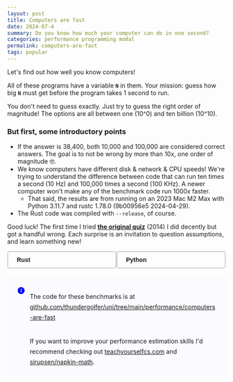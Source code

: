 ```yaml
---
layout: post
title: Computers are fast
date: 2024-07-4
summary: Do you know how much your computer can do in one second?
categories: performance programming modal
permalink: computers-are-fast
tags: popular
---
```


Let's find out how well you know computers!

All of these programs have a variable **`N`** in them. Your mission: guess how big **`N`** must get before the program takes 1 second to run.

You don't need to guess exactly. Just try to guess the right order of magnitude!
The options are all between one (10^0) and ten billion (10^10).

### But first, some introductory points

- If the answer is 38,400, both 10,000 and 100,000 are considered correct answers.
  The goal is to not be wrong by more than 10x, one order of magnitude 🤓.
- We know computers have different disk & network & CPU speeds! We're trying to understand the difference between code that can run ten times a second (10 Hz) and 100,000 times a second (100 KHz). A newer computer won't make any of the benchmark code run 1000x faster.
  - That said, the results are from running on an 2023 Mac M2 Max with Python 3.11.7 and rustc 1.78.0 (9b00956e5 2024-04-29).
- The Rust code was compiled with `--release`, of course.

Good luck! The first time I tried [**the original quiz**](https://computers-are-fast.github.io/) (2014) I did decently but got a handful wrong. Each surprise is an invitation to question assumptions, and learn something new!

<!-- Quiz -->
<div class="quiz-container">
    <div id="language-selector">
        <div id="btn-rust" class="toggle-button" onclick="handleButtonClick('rust')"><strong>Rust</strong></div>
        <div id="btn-python" class="toggle-button" onclick="handleButtonClick('python')"><strong>Python</strong></div>
    </div>
    <div class="score-container" id="score-container">
        <strong>Score:</strong> <span id="score">0</span>/<span id="answered">0</span><br>
        <strong>Unanswered:</strong> <span id="unanswered">0</span>
    </div>
    <div id="quiz"></div>
</div>

<link rel="stylesheet" href="https://cdnjs.cloudflare.com/ajax/libs/highlight.js/11.9.0/styles/night-owl.min.css">
<script src="https://cdnjs.cloudflare.com/ajax/libs/highlight.js/11.9.0/highlight.min.js"></script>
<script src="https://cdnjs.cloudflare.com/ajax/libs/highlight.js/11.9.0/languages/python.min.js"></script>
<script src="https://cdnjs.cloudflare.com/ajax/libs/highlight.js/11.9.0/languages/rust.min.js"></script>
<script src="https://cdn.jsdelivr.net/npm/@tsparticles/confetti@3.0.3/tsparticles.confetti.bundle.min.js"></script>
<script>
    const pyQuestions = [{"name": "bench_loop", "platform": "macOS-13.4-arm64-arm-64bit", "lang_version": "3.11.7 (v3.11.7:fa7a6f2303, Dec  4 2023, 15:22:56) [Clang 13.0.0 (clang-1300.0.29.30)]", "answer": 100000000, "answer_duration_ms": 984.858316599275, "estimated_n": 113003580, "bench_source": "for _ in range(n):\n\tpass", "bench_doc": "Number to guess: How many iterations of an empty loop can we go through in a second?", "hints": ["A CPU can execute around a few billion instructions per second."], "language": "python"}, {"name": "bench_dict_mutation", "platform": "macOS-13.4-arm64-arm-64bit", "lang_version": "3.11.7 (v3.11.7:fa7a6f2303, Dec  4 2023, 15:22:56) [Clang 13.0.0 (clang-1300.0.29.30)]", "answer": 10000000, "answer_duration_ms": 1005.4180583974812, "estimated_n": 30033836, "bench_source": "d = {}\nmax_entries = 1000\nfor i in range(n):\n\td[i % max_entries] = i", "bench_doc": "Number to guess: How many entries can we add to a dictionary in a second?", "hints": [], "language": "python"}, {"name": "bench_parse_http_request", "platform": "macOS-13.4-arm64-arm-64bit", "lang_version": "3.11.7 (v3.11.7:fa7a6f2303, Dec  4 2023, 15:22:56) [Clang 13.0.0 (clang-1300.0.29.30)]", "answer": 10000, "answer_duration_ms": 1002.374991599936, "estimated_n": 70082, "bench_source": "\tclass HTTPRequest(BaseHTTPRequestHandler):\n\t\tdef __init__(self, request_data: bytes):\n\t\t\tself.rfile = BytesIO(request_data)\n\t\t\tself.raw_requestline = self.rfile.readline()\n\t\t\tself.error_code = self.error_message = None\n\t\t\tself.parse_request()\n\n\t\tdef send_error(self, code, message):\n\t\t\tself.error_code = code\n\t\t\tself.error_message = message\n\n\trequest = b\"\"\"GET / HTTP/1.1\nHost: localhost:8001\nConnection: keep-alive\nAccept: text/html,application/xhtml+xml,application/xml;q=0.9,image/webp,*/*;q=0.8\nUpgrade-Insecure-Requests: 1\nUser-Agent: Mozilla/5.0 (Macintosh; Intel Mac OS X 10_10_5) AppleWebKit/537.36 (KHTML, like Gecko) Chrome/45.0.2454.85 Safari/537.36\nAccept-Encoding: gzip, deflate, sdch\nAccept-Language: en-GB,en-US;q=0.8,en;q=0.6\n\"\"\"\n\tfor _ in range(n):\n\t\t_parsed = HTTPRequest(request)", "bench_doc": "Number to guess: How many HTTP GET requests can we parse in a second?", "hints": [], "language": "python"}, {"name": "bench_download_webpage", "platform": "macOS-13.4-arm64-arm-64bit", "lang_version": "3.11.7 (v3.11.7:fa7a6f2303, Dec  4 2023, 15:22:56) [Clang 13.0.0 (clang-1300.0.29.30)]", "answer": 1, "answer_duration_ms": 791.2754165998194, "estimated_n": 3, "bench_source": "for _ in range(n):\n\tresponse = urllib.request.urlopen(\"http://google.com\")\n\tresponse.read()", "bench_doc": "Number to guess: How many times can we download google.com in a second?", "hints": ["This inefficiently establishes a new HTTP connection on each iteration"], "language": "python"}, {"name": "bench_run_python", "platform": "macOS-13.4-arm64-arm-64bit", "lang_version": "3.11.7 (v3.11.7:fa7a6f2303, Dec  4 2023, 15:22:56) [Clang 13.0.0 (clang-1300.0.29.30)]", "answer": 10, "answer_duration_ms": 857.6327999995556, "estimated_n": 74, "bench_source": "for _ in range(n):\n\tsubprocess.run(\"python3 -c ''\", shell=True, check=True)", "bench_doc": "Number to guess: How many times can we start the Python interpreter in a second?", "hints": ["This is much less than 100 million :)", "On startup Python reads of 100 files!", "Before running any code Python executes around 1000 syscalls"], "language": "python"}, {"name": "bench_create_files", "platform": "macOS-13.4-arm64-arm-64bit", "lang_version": "3.11.7 (v3.11.7:fa7a6f2303, Dec  4 2023, 15:22:56) [Clang 13.0.0 (clang-1300.0.29.30)]", "answer": 10000, "answer_duration_ms": 886.7174165992765, "estimated_n": 16530, "bench_source": "with tempfile.TemporaryDirectory() as temp_dir:\n\tfor i in range(n):\n\t\tfile_path = os.path.join(temp_dir, f\"{i}.txt\")\n\t\twith open(file_path, \"w\") as file:\n\t\t\tfile.flush()\n\t\t\tos.fsync(file.fileno())\n\t# Sync the directory to ensure the file metadata is written to disk\n\tdir_fd = os.open(temp_dir, os.O_RDONLY)\n\ttry:\n\t\tos.fsync(dir_fd)\n\tfinally:\n\t\tos.close(dir_fd)", "bench_doc": "How many fsync'd files can be created against an SSD in a second?", "hints": ["The fsync syscall per-file significantly impacts performance"], "language": "python"}, {"name": "bench_write_to_disk", "platform": "macOS-13.4-arm64-arm-64bit", "lang_version": "3.11.7 (v3.11.7:fa7a6f2303, Dec  4 2023, 15:22:56) [Clang 13.0.0 (clang-1300.0.29.30)]", "answer": 1000000000, "answer_duration_ms": 996.3692584016826, "estimated_n": 4642374667, "bench_source": "def cleanup(f, name):\n\tf.flush()\n\tos.fsync(f.fileno())\n\tf.close()\n\ttry:\n\t\tos.remove(name)\n\texcept OSError:\n\t\tpass\n\nchunk_size = 1_000_000  # 1 megabyte\ndata_chunk = b\"a\" * chunk_size\nname = \"/tmp/bench-write-to-disk\"\nbytes_written = 0\nwith open(name, 'wb') as f:\n\twhile bytes_written < n:\n\t\twritten = f.write(data_chunk)\n\t\tbytes_written += chunk_size\n\t\tassert written == chunk_size, \"incomplete disk write\"\n\tcleanup(f, name)", "bench_doc": "Number to guess: How many bytes can we write to an output file in a second?", "hints": ["We make sure everything is sync'd to disk before exiting"], "language": "python"}, {"name": "bench_write_to_memory", "platform": "macOS-13.4-arm64-arm-64bit", "lang_version": "3.11.7 (v3.11.7:fa7a6f2303, Dec  4 2023, 15:22:56) [Clang 13.0.0 (clang-1300.0.29.30)]", "answer": 1000000000, "answer_duration_ms": 1102.3937333986396, "estimated_n": 9306062376, "bench_source": "chunk_size = 1_000_000  # 1 megabyte\ndata_chunk = \"a\" * chunk_size\noutput = StringIO()\nbytes_written = 0\nwhile bytes_written < n:\n\t_ = output.write(data_chunk)\n\tbytes_written += chunk_size\noutput.getvalue()", "bench_doc": "Number to guess: How many bytes can we write to a string in memory in a second?", "hints": [], "language": "python"}, {"name": "bench_json_parse", "platform": "macOS-13.4-arm64-arm-64bit", "lang_version": "3.11.7 (v3.11.7:fa7a6f2303, Dec  4 2023, 15:22:56) [Clang 13.0.0 (clang-1300.0.29.30)]", "answer": 1000, "answer_duration_ms": 1000.4698916018242, "estimated_n": 4058, "bench_source": "# NB: reading the 64KiB file is a small constant overhead on each run.\ndata = pathlib.Path(\"message.json\").read_text()\nfor _ in range(n):\n\tjson.loads(data)", "bench_doc": "Number to guess: parse iterations possible within one second. File size is 64KiB.", "hints": [], "language": "python"}, {"name": "bench_sha256_digest", "platform": "macOS-13.4-arm64-arm-64bit", "lang_version": "3.11.7 (v3.11.7:fa7a6f2303, Dec  4 2023, 15:22:56) [Clang 13.0.0 (clang-1300.0.29.30)]", "answer": 1000000000, "answer_duration_ms": 998.9452416019049, "estimated_n": 1301028100, "bench_source": "CHUNK_SIZE = 10_000\ns = b'a' * CHUNK_SIZE\nh = hashlib.sha256()\nbytes_hashed = 0\nwhile bytes_hashed < n:\n\th.update(s)\n\tbytes_hashed += CHUNK_SIZE\nh.digest()", "bench_doc": "Number to guess: bytes hashed in one second.", "hints": ["sha256 is cryptographically secure and slower than md5, siphash, CRC32."], "language": "python"}, {"name": "bench_fill_array", "platform": "macOS-13.4-arm64-arm-64bit", "lang_version": "3.11.7 (v3.11.7:fa7a6f2303, Dec  4 2023, 15:22:56) [Clang 13.0.0 (clang-1300.0.29.30)]", "answer": 10000000, "answer_duration_ms": 1009.9795418005671, "estimated_n": 39230461, "bench_source": "array = bytearray(n)\nfor i in range(n):\n\tarray[i] = i % 256  # Ensure value fits in a byte\nprint(array[n // 7], end='')", "bench_doc": "Number to guess: bytes written to array in one second.", "hints": [], "language": "python"}, {"name": "bench_fill_array_out_of_order", "platform": "macOS-13.4-arm64-arm-64bit", "lang_version": "3.11.7 (v3.11.7:fa7a6f2303, Dec  4 2023, 15:22:56) [Clang 13.0.0 (clang-1300.0.29.30)]", "answer": 10000000, "answer_duration_ms": 1012.7391250018263, "estimated_n": 15155037, "bench_source": "array = bytearray(n)\njmp_around = 1\nfor _ in range(n):\n\tjmp_around = jmp_around * 2\n\tif jmp_around > n:\n\t\tjmp_around -= n\n\tarray[jmp_around % n] = jmp_around % 256  # Ensure index and value fit in range\n\nprint(array[n // 7])", "bench_doc": "Number to guess: bytes written to array in one second.", "hints": [], "language": "python"}];
    const rustQuestions = [{"name":"bench_loop","platform":"Darwin-13.4-arm64","lang_version":"","answer":1000000000,"answer_duration_ms":297.0,"estimated_n":3367003367,"bench_source":"for _ in 0..n {\n\tblack_box(());\n}","bench_doc":" Number to guess: How many iterations of an empty loop can we go through in a second?","hints":["black_box(()) is used only to avoid compiler optimizing out the loop. It adds no run time overhead.","A CPU can execute around a few billion instructions per second."],"language":"rust"},{"name":"bench_dict_mutation","platform":"Darwin-13.4-arm64","lang_version":"","answer":100000000,"answer_duration_ms":795.0,"estimated_n":125786163,"bench_source":"let mut m = HashMap::new();\nlet max_entries = 1000;\nfor i in 0..n {\n\tm.insert(i % max_entries, i);\n}","bench_doc":" Number to guess: How many entries can we add to a std::HashMap in a second?","hints":null,"language":"rust"},{"name":"bench_download_webpage","platform":"Darwin-13.4-arm64","lang_version":"","answer":1,"answer_duration_ms":225.0,"estimated_n":4,"bench_source":"for _ in 0..n {\n\tlet mut stream = TcpStream::connect(\"google.com:80\").unwrap();\n\tlet request = \"GET / HTTP/1.1\\r\\nHost: google.com\\r\\nConnection: close\\r\\n\\r\\n\";\n\tstream.write_all(request.as_bytes()).unwrap();\n\tlet mut response = String::new();\n\tstream.read_to_string(&mut response).unwrap();\n}","bench_doc":" Number to guess: How many times can we download google.com in a second?","hints":null,"language":"rust"},{"name":"bench_run_python","platform":"Darwin-13.4-arm64","lang_version":"","answer":10,"answer_duration_ms":116.0,"estimated_n":86,"bench_source":"for _ in 0..n {\n\tlet mut child = std::process::Command::new(\"python3\")\n\t\t.args([\"-c\", \"''\"])\n\t\t.spawn()\n\t\t.expect(\"failed to execute child\");\n\tlet ecode = child.wait().expect(\"failed to wait on child\");\n\tassert!(ecode.success());\n}","bench_doc":" Number to guess: How many times can we start the Python interpreter in a second?","hints":["This is much less than 100 million :)","On startup Python reads of 100 files!","Before running any code Python executes around 1000 syscalls"],"language":"rust"},{"name":"bench_create_files","platform":"Darwin-13.4-arm64","lang_version":"","answer":100,"answer_duration_ms":434.0,"estimated_n":230,"bench_source":"let dir = tempdir().unwrap();\nfor i in 0..n {\n\tlet file_path = dir.path().join(format!(\"{}.txt\", i));\n\tlet file = File::create(file_path).unwrap();\n\tfile.sync_all().unwrap();\n}\nlet dir_path = dir.path();\nlet dir_file = OpenOptions::new().read(true).open(dir_path).unwrap();\ndir_file.sync_all().unwrap();","bench_doc":" Number to guess: How many fsync'd files can be created against an SSD in a second?","hints":null,"language":"rust"},{"name":"bench_write_to_disk","platform":"Darwin-13.4-arm64","lang_version":"","answer":100000000,"answer_duration_ms":145.0,"estimated_n":689655172,"bench_source":"const CHUNK_SIZE: usize = 1_000_000;\nlet data_chunk: [u8; CHUNK_SIZE] = [b'a'; CHUNK_SIZE];\nlet mut f = std::fs::File::create(\"/tmp/bench-write-to-disk\").unwrap();\nlet mut bytes_written = 0;\nwhile bytes_written < n {\n\tlet written = f.write(&data_chunk).unwrap();\n\tbytes_written += CHUNK_SIZE as u64;\n\tassert_eq!(written, CHUNK_SIZE, \"incomplete disk write\");\n}\nf.sync_all().unwrap();","bench_doc":" Number to guess: How many bytes can we write to an output file in a second?","hints":["We make sure everything is sync'd to disk before exiting"],"language":"rust"},{"name":"bench_write_to_memory","platform":"Darwin-13.4-arm64","lang_version":"","answer":1000000000,"answer_duration_ms":132.0,"estimated_n":7575757575,"bench_source":"const CHUNK_SIZE: usize = 1_000_000;\nlet data_chunk: [u8; CHUNK_SIZE] = [b'a'; CHUNK_SIZE];\nlet mut buffer: Vec<u8> = vec![];\nlet mut bytes_written = 0;\nwhile bytes_written < n {\n\tbuffer.extend(&data_chunk);\n\tbytes_written += CHUNK_SIZE as u64;\n}\nassert!(buffer.len() >= n as usize);","bench_doc":" Number to guess: How many bytes can we write to a string in memory in a second?","hints":null,"language":"rust"},{"name":"bench_json_parse","platform":"Darwin-13.4-arm64","lang_version":"","answer":1000,"answer_duration_ms":249.0,"estimated_n":4016,"bench_source":"let data = std::fs::read_to_string(\"message.json\").unwrap();\nfor _ in 0..n {\n\tlet _json: serde_json::Value = serde_json::from_str(&data).unwrap();\n}","bench_doc":" Number to guess: parse iterations possible within one second. File size is 64KiB.","hints":null,"language":"rust"},{"name":"bench_sha256_digest","platform":"Darwin-13.4-arm64","lang_version":"","answer":1000000000,"answer_duration_ms":377.0,"estimated_n":2652519893,"bench_source":"use openssl::sha;\nlet mut h = sha::Sha256::new();\nconst CHUNK_SIZE: usize = 10_000;\nlet s = \"a\".repeat(CHUNK_SIZE);\nlet mut bytes_hashed: usize = 0;\nwhile bytes_hashed < (n as usize) {\n\th.update(s.as_bytes());\n\tbytes_hashed += CHUNK_SIZE;\n}\nlet _multi_part = h.finish();","bench_doc":" Number to guess: bytes hashed in one second.","hints":["sha256 is cryptographically secure and slower than md5, siphash, CRC32."],"language":"rust"},{"name":"bench_fill_array","platform":"Darwin-13.4-arm64","lang_version":"","answer":100000000,"answer_duration_ms":128.0,"estimated_n":781250000,"bench_source":"let n: usize = n as usize;\nlet mut a = vec![0u8; n];\nlet mut j: usize = 1;\nfor i in 0..n {\n\tj *= 2;\n\tif j > n {\n\t\tj -= n;\n\t}\n\ta[i] = (j % 256) as u8;\n}\nprintln!(\"{}\", a[n / 7]);","bench_doc":" Number to guess: bytes written to array in one second.","hints":null,"language":"rust"},{"name":"bench_fill_array_out_of_order","platform":"Darwin-13.4-arm64","lang_version":"","answer":100000000,"answer_duration_ms":540.0,"estimated_n":185185185,"bench_source":"let n: usize = n as usize;\nlet mut a = vec![0u8; n];\nlet mut jump_around: usize = 1;\nfor _ in 0..n {\n\tjump_around *= 2;\n\tif jump_around > n {\n\t\tjump_around -= n;\n\t}\n\ta[jump_around % n] = (jump_around % 256) as u8;\n}\nprintln!(\"{}\", a[n / 7]);","bench_doc":" Number to guess: bytes written to array in one second.","hints":null,"language":"rust"}];
    const options = [1, 10, 100, 1000, 10000, 100000, 1000000, 10000000, 100000000, 1000000000, 10000000000].map((n) => n.toLocaleString("en-GB"));
    let score = 0;
    let answered = 0;
    let unanswered = 0;
    function handleButtonClick(language) {
        const buttons = document.querySelectorAll('.toggle-button');
        buttons.forEach(button => button.classList.remove('selected'));
        const selectedButton = document.getElementById(`btn-${language}`);
        selectedButton.classList.add('selected');
        createQuiz(language);
    }
    function createQuiz(language) {
        const questions = language == 'python' ? pyQuestions : rustQuestions;
        /* Reset counters, score-box. */
        score = 0;
        answered = 0;
        unanswered = questions.length;
        document.getElementById('score').textContent = score;
        document.getElementById('answered').textContent = answered;
        document.getElementById('unanswered').textContent = unanswered;
        updateScoreColor();
        const quizContainer = document.getElementById('quiz');
        quizContainer.innerHTML = ''; /* reset */
        questions.forEach((question, index) => {
            const questionDiv = document.createElement('div');
            questionDiv.className = 'question';
            const questionHeading = document.createElement('h3');
            questionHeading.textContent = question.name;
            questionDiv.appendChild(questionHeading);
            const questionText = document.createElement('p');
            questionText.textContent = question.bench_doc;
            questionDiv.appendChild(questionText);
            if (question.hints && question.hints.length > 0) {
                const questionHints = document.createElement('div');
                questionHints.classList.add('hover-reveal');
                let hoverText = fromHTML('<span class="hover-text"><em>Hints</em></span>');
                const questionHintsUL = document.createElement('ul');
                questionHintsUL.classList.add('hover-content');
                question.hints.forEach(hint => {
                    const li = document.createElement('li');
                    li.textContent = hint;
                    questionHintsUL.appendChild(li);
                });
                questionHints.appendChild(hoverText);
                questionHints.appendChild(questionHintsUL);
                questionDiv.appendChild(questionHints);
            }
            const questionPre = document.createElement('pre');
            const questionCode = document.createElement('code');
            questionPre.appendChild(questionCode);
            questionCode.textContent = question.bench_source;
            questionCode.classList.add(`language-${language}`);
            questionDiv.appendChild(questionPre);
            const optionsDiv = document.createElement('div');
            optionsDiv.className = 'options';
            options.forEach(option => {
                const button = document.createElement('button');
                button.textContent = option;
                button.onclick = () => checkAnswer(language, button, question.answer, question.estimated_n, questionDiv);
                optionsDiv.appendChild(button);
            });
            questionDiv.appendChild(optionsDiv);
            quizContainer.appendChild(questionDiv);
        });
        document.getElementById('unanswered').textContent = unanswered;
        hljs.highlightAll();
    }
    function checkAnswer(language, button, correctAnswer, exactAnswer, questionDiv) {
        const allButtons = button.parentElement.children;
        for (let btn of allButtons) {
            const btnAnswer = parseInt(btn.textContent.replace(/,/g, ''));
            btn.disabled = true;
            if (btnAnswer === correctAnswer) {
                btn.classList.add('correct');
            } else if ((correctAnswer < exactAnswer) && (btnAnswer / 10) == correctAnswer) {
                btn.classList.add('correct');
            } else if ((correctAnswer > exactAnswer) && (btnAnswer * 10) == correctAnswer) {
                btn.classList.add('correct');
            }
        }
        const givenAnswer = parseInt(button.textContent.replace(/,/g, ''));
        console.log(`correct: ${correctAnswer} exact: ${exactAnswer} given: ${givenAnswer}; 1: ${(givenAnswer / 10) == correctAnswer} 2: ${(givenAnswer * 10) == correctAnswer}`);
        /* correct: 10 exact: 82 given: 100 */
        if (givenAnswer === correctAnswer) {
            score++;
            document.getElementById('score').textContent = score;
        } else if ((correctAnswer < exactAnswer) && (givenAnswer / 10) == correctAnswer) {
            score++;
            document.getElementById('score').textContent = score;
        } else if ((correctAnswer > exactAnswer) && (givenAnswer * 10) == correctAnswer) {
            score++;
            document.getElementById('score').textContent = score;
        } else {
            button.classList.add('wrong');
        }
        unanswered--;
        answered++;
        document.getElementById('score').textContent = score;
        document.getElementById('answered').textContent = answered;
        document.getElementById('unanswered').textContent = unanswered;
        /* Show exact answer now that user has submitted their guess */ 
        const exactAnswerText = document.createElement('p');
        exactAnswerText.className = 'exact-answer';
        exactAnswerText.innerHTML = `<strong>Answer:</strong> ${exactAnswer.toLocaleString("en-GB")}`;
        questionDiv.appendChild(exactAnswerText);
        updateScoreColor();
        /* Celebrate perfect score! */
        if (unanswered === 0 && score === answered) {
            const langColors = language == "python" ? ["FFDE57", "4584B6"] : ["B7410E", "0EB7A1", "0A8071", "B77F0E"];
            confetti({
                particleCount: 100,
                spread: 70,
                origin: { y: 0.6 },
                colors: langColors,
            });
        }
    }
    /* 
    Give user feedback on their performance by coloring the score box according to % of
    correct guesses.
    */
    function updateScoreColor() {
        const scoreElement = document.getElementById('score-container');
        const percentage = score / answered;
        const green = Math.floor(percentage * 200);
        const red = Math.floor((1 - percentage) * 200);
        scoreElement.style.color = `rgb(${red}, ${green}, 50)`;
    }
    /**
     * @param {String} HTML representing a single element.
     * @param {Boolean} flag representing whether or not to trim input whitespace, defaults to true.
     * @return {Element | HTMLCollection | null}
     */
    function fromHTML(html, trim = true) {
        html = trim ? html.trim() : html;
        if (!html) return null;
        /* Then set up a new template element. */
        const template = document.createElement('template');
        template.innerHTML = html;
        const result = template.content.children;
        /* Then return either an HTMLElement or HTMLCollection,
        based on whether the input HTML had one or more roots. */
        if (result.length === 1) return result[0];
        return result;
    }
    createQuiz('python');
</script>
<!-- End Quiz -->

<div class="callout-panel callout-panel-info">
    <span class="callout-panel-icon callout-panel-info-icon">
        <span class="" role="img" aria-label="Panel info">
            <svg width="24" height="24" viewBox="0 0 24 24" focusable="false" role="presentation">
                <path d="M12 20a8 8 0 1 1 0-16 8 8 0 0 1 0 16zm0-8.5a1 1 0 0 0-1 1V15a1 1 0 0 0 2 0v-2.5a1 1 0 0 0-1-1zm0-1.125a1.375 1.375 0 1 0 0-2.75 1.375 1.375 0 0 0 0 2.75z" fill="currentColor" fill-rule="evenodd"></path>
            </svg>
        </span>
    </span>
    <div class="ak-editor-panel__content">
        <p data-renderer-start-pos="97">
            The code for these benchmarks is at <a href="https://github.com/thundergolfer/uni/tree/main/performance/computers-are-fast">github.com/thundergolfer/uni/tree/main/performance/computers-are-fast</a>
        </p>
        <br>
        <p>
            If you want to improve your performance estimation skills I'd recommend checking out <a href="https://teachyourselfcs.com/">teachyourselfcs.com</a> and <a href="https://github.com/sirupsen/napkin-math">sirupsen/napkin-math</a>.
        </p>
    </div>
</div>

<style>
    #quiz pre {
        tab-size: 4;
    }

    .quiz-container {
        margin: 0 auto;
        font-family: Arial, sans-serif;
    }
    .question {
        margin-bottom: 20px;
        padding: 10px;
        border: 1px solid #ddd;
        border-radius: 5px;
    }
    .options button {
        margin: 5px;
        padding: 10px;
        font-size: 16px;
        cursor: pointer;
        border-style: solid;
        border-width: 1px;
        border-radius: 0.25em;
        border-color: hsla(0, 0%, 0%, .2);
    }
    .correct {
        background-color: green;
        color: white;
    }
    .wrong {
        background-color: red;
        color: white;
    }
    pre {
        padding: 0;
    }
    .score-container {
        position: fixed;
        right: 5em;
        top: 50%;
        transform: translateY(-50%);
        padding: 20px;
        background: #f8f8f8;
        border: 1px solid #ddd;
        border-radius: 5px;
        box-shadow: 0 0 10px rgba(0,0,0,0.1);
        font-size: 18px;
    }
    .exact-answer {
        margin-top: 10px;
        color: #333;
    }
    .hover-reveal {
        position: relative;
        display: inline-block;
        cursor: pointer;
        margin-bottom: 10px;
        background-color: #B6D0E2;
        border-radius: 3px;
    }

    .hover-reveal .hover-content {
        display: none;
        z-index: 1;
        color: #f9f9f9;
        padding: 5px;
        margin-left: 15px;
    }

    .hover-reveal:hover .hover-content {
        display: block;
    }

    .hover-reveal .hover-text {
        display: inline-block;
        color: white;
        padding: 5px;
    }

    .hover-reveal:hover .hover-text {
        display: none;
    }

    .hover-reveal ul {
        margin-bottom: 0;
        padding-right: 0.5em;
    }
    #language-selector {
        display: flex;
        justify-content: space-between;
        margin-bottom: 0.5em;
    }
    .toggle-button {
        display: inline-block;
        padding: 10px 20px;
        border: 2px solid #ccc;
        border-radius: 5px;
        cursor: pointer;
        user-select: none;
        width: 43%;
    }
    .selected {
        background-color: #007bff;
        color: white;
        border-color: #007bff;
    }
    @media screen and (max-width: 1268px) {
        #score-container {
            display: none;
        }
    }
</style>

<style>
.callout-panel {
    border-radius: 3px;
    margin: 1.2rem 0px 1.2rem 0px;
    padding: 20px;
    min-width: 48px;
    display: flex;
    /*-webkit-box-align: baseline;*/
    /*align-items: baseline;*/
    word-break: break-word;
    border: none;
}

.callout-panel p {
    margin-bottom: 0;
    line-height: 24px;
}

.callout-panel-icon {
    display: block;
    flex-shrink: 0;
    height: 24px;
    width: 24px;
    box-sizing: content-box;
    padding-right: 8px;
    color: rgb(0, 82, 204);
}


.callout-panel-info {
    background-color: rgb(250, 250, 255);
}

.callout-panel-info-icon {
    color: blue;
}

.callout-panel-warning {
    background-color: rgb(255, 250, 200);
}

.callout-panel-warning-icon {
    color: orange;
}

</style>
